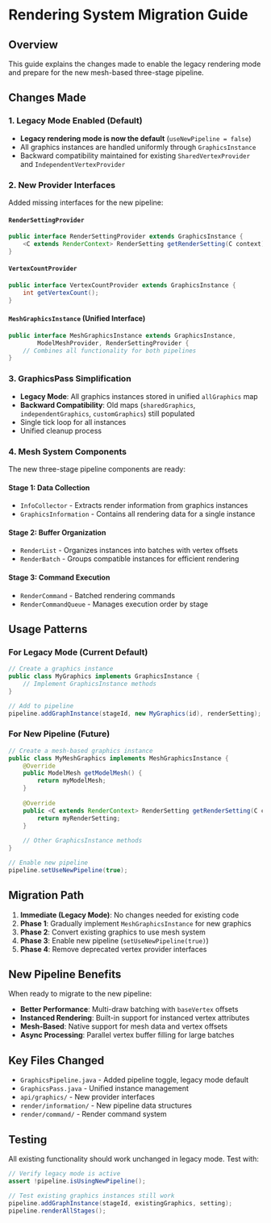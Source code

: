 # Rendering System Migration Guide

## Overview

This guide explains the changes made to enable the legacy rendering mode and prepare for the new mesh-based three-stage pipeline.

## Changes Made

### 1. Legacy Mode Enabled (Default)

- **Legacy rendering mode is now the default** (`useNewPipeline = false`)
- All graphics instances are handled uniformly through `GraphicsInstance`
- Backward compatibility maintained for existing `SharedVertexProvider` and `IndependentVertexProvider`

### 2. New Provider Interfaces

Added missing interfaces for the new pipeline:

#### `RenderSettingProvider`
```java
public interface RenderSettingProvider extends GraphicsInstance {
    <C extends RenderContext> RenderSetting getRenderSetting(C context);
}
```

#### `VertexCountProvider`
```java
public interface VertexCountProvider extends GraphicsInstance {
    int getVertexCount();
}
```

#### `MeshGraphicsInstance` (Unified Interface)
```java
public interface MeshGraphicsInstance extends GraphicsInstance, 
        ModelMeshProvider, RenderSettingProvider {
    // Combines all functionality for both pipelines
}
```

### 3. GraphicsPass Simplification

- **Legacy Mode**: All graphics instances stored in unified `allGraphics` map
- **Backward Compatibility**: Old maps (`sharedGraphics`, `independentGraphics`, `customGraphics`) still populated
- Single tick loop for all instances
- Unified cleanup process

### 4. Mesh System Components

The new three-stage pipeline components are ready:

#### Stage 1: Data Collection
- `InfoCollector` - Extracts render information from graphics instances
- `GraphicsInformation` - Contains all rendering data for a single instance

#### Stage 2: Buffer Organization 
- `RenderList` - Organizes instances into batches with vertex offsets
- `RenderBatch` - Groups compatible instances for efficient rendering

#### Stage 3: Command Execution
- `RenderCommand` - Batched rendering commands
- `RenderCommandQueue` - Manages execution order by stage

## Usage Patterns

### For Legacy Mode (Current Default)

```java
// Create a graphics instance
public class MyGraphics implements GraphicsInstance {
    // Implement GraphicsInstance methods
}

// Add to pipeline
pipeline.addGraphInstance(stageId, new MyGraphics(id), renderSetting);
```

### For New Pipeline (Future)

```java
// Create a mesh-based graphics instance
public class MyMeshGraphics implements MeshGraphicsInstance {
    @Override
    public ModelMesh getModelMesh() {
        return myModelMesh;
    }
    
    @Override
    public <C extends RenderContext> RenderSetting getRenderSetting(C context) {
        return myRenderSetting;
    }
    
    // Other GraphicsInstance methods
}

// Enable new pipeline
pipeline.setUseNewPipeline(true);
```

## Migration Path

1. **Immediate (Legacy Mode)**: No changes needed for existing code
2. **Phase 1**: Gradually implement `MeshGraphicsInstance` for new graphics
3. **Phase 2**: Convert existing graphics to use mesh system
4. **Phase 3**: Enable new pipeline (`setUseNewPipeline(true)`)
5. **Phase 4**: Remove deprecated vertex provider interfaces

## New Pipeline Benefits

When ready to migrate to the new pipeline:

- **Better Performance**: Multi-draw batching with `baseVertex` offsets
- **Instanced Rendering**: Built-in support for instanced vertex attributes
- **Mesh-Based**: Native support for mesh data and vertex offsets
- **Async Processing**: Parallel vertex buffer filling for large batches

## Key Files Changed

- `GraphicsPipeline.java` - Added pipeline toggle, legacy mode default
- `GraphicsPass.java` - Unified instance management
- `api/graphics/` - New provider interfaces
- `render/information/` - New pipeline data structures
- `render/command/` - Render command system

## Testing

All existing functionality should work unchanged in legacy mode. Test with:

```java
// Verify legacy mode is active
assert !pipeline.isUsingNewPipeline();

// Test existing graphics instances still work
pipeline.addGraphInstance(stageId, existingGraphics, setting);
pipeline.renderAllStages();
```
